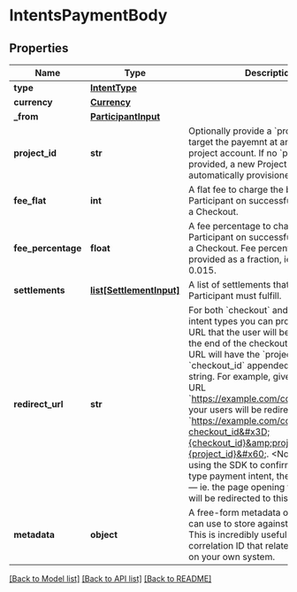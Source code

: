 # IntentsPaymentBody

## Properties
Name | Type | Description | Notes
------------ | ------------- | ------------- | -------------
**type** | [**IntentType**](IntentType.md) |  | 
**currency** | [**Currency**](Currency.md) |  | [optional] 
**_from** | [**ParticipantInput**](ParticipantInput.md) |  | [optional] 
**project_id** | **str** | Optionally provide a &#x60;project_id&#x60; to target the payemnt at an existing project account. If no &#x60;project_id&#x60; is provided, a new Project will be automatically provisioned for you. | [optional] 
**fee_flat** | **int** | A flat fee to charge the buyer Participant on successfully completing a Checkout. | [optional] 
**fee_percentage** | **float** | A fee percentage to charge the buyer Participant on successfully completing a Checkout. Fee percentages must be provided as a fraction, ie. 1.5% as 0.015. | [optional] 
**settlements** | [**list[SettlementInput]**](SettlementInput.md) | A list of settlements that the buyer Participant must fulfill. | 
**redirect_url** | **str** | For both &#x60;checkout&#x60; and &#x60;payment_link&#x60; intent types you can provide a redirect URL that the user will be directed to at the end of the checkout process.  The URL will have the &#x60;project_id&#x60; and &#x60;checkout_id&#x60; appended to the query string. For example, given the redirect URL &#x60;https://example.com/complete&#x60;, your users will be redirected to &#x60;https://example.com/complete?checkout_id&#x3D;{checkout_id}&amp;project_id&#x3D;{project_id}&#x60;.  &lt;Note&gt;   When using the SDK to confirm a &#x60;checkout&#x60; type payment intent, the   parent page — ie. the page opening the modal — will be redirected to this URL. &lt;/Note&gt; | [optional] 
**metadata** | **object** | A free-form metadata object that you can use to store against the intent. This is incredibly useful for storing a correlation ID that relates to an entity on your own system. | [optional] 

[[Back to Model list]](../README.md#documentation-for-models) [[Back to API list]](../README.md#documentation-for-api-endpoints) [[Back to README]](../README.md)

